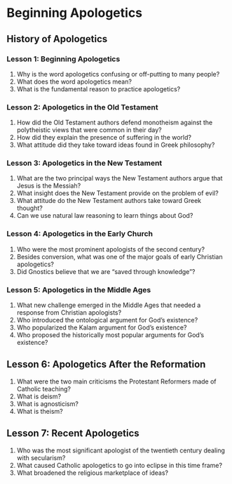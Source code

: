 # Beginning Apologetics

## History of Apologetics

### Lesson 1: Beginning Apologetics

1. Why is the word apologetics confusing or off-putting to many people?
2. What does the word apologetics mean?
3. What is the fundamental reason to practice apologetics?

### Lesson 2: Apologetics in the Old Testament

1. How did the Old Testament authors defend monotheism against the
polytheistic views that were common in their day?
2. How did they explain the presence of suffering in the world?
3. What attitude did they take toward ideas found in Greek philosophy?

### Lesson 3: Apologetics in the New Testament

1. What are the two principal ways the New Testament authors argue
that Jesus is the Messiah?
2. What insight does the New Testament provide on the problem of evil?
3. What attitude do the New Testament authors take toward Greek
thought?
4. Can we use natural law reasoning to learn things about God?

### Lesson 4: Apologetics in the Early Church

1. Who were the most prominent apologists of the second century?
2. Besides conversion, what was one of the major goals of early
Christian apologetics?
3. Did Gnostics believe that we are “saved through knowledge”?

### Lesson 5: Apologetics in the Middle Ages

1. What new challenge emerged in the Middle Ages that needed a
response from Christian apologists?
2. Who introduced the ontological argument for God’s existence?
3. Who popularized the Kalam argument for God’s existence?
4. Who proposed the historically most popular arguments for God’s
existence?

## Lesson 6: Apologetics After the Reformation

1. What were the two main criticisms the Protestant Reformers made
of Catholic teaching?
2. What is deism?
3. What is agnosticism?
4. What is theism?

## Lesson 7: Recent Apologetics

1. Who was the most significant apologist of the twentieth century
dealing with secularism?
2. What caused Catholic apologetics to go into eclipse in this time frame?
3. What broadened the religious marketplace of ideas?

